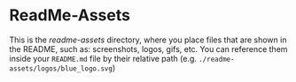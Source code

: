 # ReadMe-Assets

This is the *readme-assets* directory, where you place files that are shown in the README, such as:
screenshots, logos, gifs, etc. You can reference them inside your `README.md` file by their relative path (e.g. `./readme-assets/logos/blue_logo.svg`)

